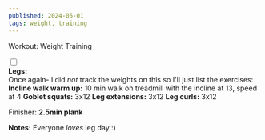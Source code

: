 ```yaml
---
published: 2024-05-01
tags: weight, training
---
```

<!-- The label acts as the "button" -->
<label for="expandGrid501" class="grid-label">Workout: Weight Training</label>

<!-- The checkbox is hidden but its state is used to control the grid -->
<input type="checkbox" id="expandGrid501" class="grid-toggle" />

<!-- The grid container -->
<div class="grid">
  <div class="grid-inner">
<b>Legs:</b><br>
Once again- I did <i>not</i> track the weights on this so I'll just list the exercises:
<b>Incline walk warm up:</b> 10 min walk on treadmill with the incline at 13, speed at 4
<b>Goblet squats:</b> 3x12
<b>Leg extensions:</b> 3x12
<b>Leg curls:</b> 3x12

Finisher:
<b>2.5min plank</b>

<b>Notes:</b> Everyone <i>loves</i> leg day :)
  </div>
  </div>
</div>